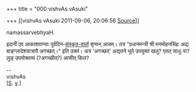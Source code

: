 +++
title = "000 vishvAs vAsuki"

+++
[[vishvAs vAsuki	2011-09-06, 20:06:56 [Source](https://groups.google.com/g/samskrita/c/ESs_LTL4KTc)]]



namassarvebhyaH.  
  
इदानीं एव आकाशवाण्याः पूर्वदिन-[संस्कृत-वार्ता](http://onair.mediafly.com/Podcasts/Feeds/All_India_Radio_AIR_Sanskrit_news_feed_latest_bulletins#Sanskrit_18101815_168) शृण्वन् आसम्। तत्र "प्रधानमन्त्री श्री मनमोहनसिंहः अद्य बाङ्ग्लादेशयात्रायै अगच्छत्।" इति उक्तं। अत्र 'अगच्छत्' अद्यतने भूते उपयुक्तं खलु? एतत् साधुः वा? लुङ् उपयोक्तव्यं (?अगच्छीत्?) आसीत् किल?  
  
--  
vishvAs  
\[[S](http://sanskritnlp.appspot.com/index.htm). [v](http://vishvas-vasuki.appspot.com/).\]  
  

